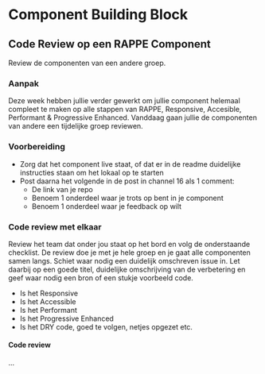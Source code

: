 # Component Building Block

## Code Review op een RAPPE Component

Review de componenten van een andere groep.

### Aanpak

Deze week hebben jullie verder gewerkt om jullie component helemaal compleet te maken op alle stappen van RAPPE, Responsive, Accesible, Performant & Progressive Enhanced. Vanddaag gaan jullie de componenten van andere een tijdelijke groep reviewen. 

### Voorbereiding

- Zorg dat het component live staat, of dat er in de readme duidelijke instructies staan om het lokaal op te starten
- Post daarna het volgende in de post in channel 16 als 1 comment:
  - De link van je repo
  - Benoem 1 onderdeel waar je trots op bent in je component
  - Benoem 1 onderdeel waar je feedback op wilt

### Code review met elkaar

Review het team dat onder jou staat op het bord en volg de onderstaande checklist. De review doe je met je hele groep en je gaat alle componenten samen langs. Schiet waar nodig een duidelijk omschreven issue in. Let daarbij op een goede titel, duidelijke omschrijving van de verbetering en geef waar nodig een bron of een stukje voorbeeld code.

- Is het Responsive
- Is het Accessible
- Is het Performant
- Is het Progressive Enhanced
- Is het DRY code, goed te volgen, netjes opgezet etc.

<!--
Suus en Dorien maken groepjes

Waar op letten:
- Whitespace
- Modular scale
- Lettertypes
- Heb je verschillende versies gemaakt, wat maakte de doorslag

- Container queries
- RAPPE Responsive Accesible Performant Progressive Enhanced
- DRY
- Code kwaliteit
- Heb je alle testen gedaan

In de tussentijd:
- De groepjes geven een ander team een code review
- Noemen 1 onderdeel waar ze super trots op zijn
- Noemen 1 onderdeel waarvan ze weten dat het nog beter kan

3 docententeams

-->
#### Code review

...

<!-- - **Ontwerpen** Onderzoek variaties voor jouw component met behulp van een _morphological chart_. Bespreek je ideeen met een docent voordat je verder gaat. Als je een GO hebt gekregen werk je verschillende versie van je component uit in Figma. Maak daarna een breakdownschets met de HTML, CSS en JS code voor het component. Schets hoe je responsive, progressive enhancement,  performance en toegankelijkheid toepast. -->

<!-- #### Issues toewijzen
Klaar met de reviews? Ga dan samen aan de slag met de issues die jullie hebben ontvangen en todo.
1. Bekijk samen met jullie mentor de issues die jullie zelf hebben ontvangen. Vraag waar nodig toelichting.
2. Overleg met elkaar wie welke issue gaat oppakken. Assign vervolgens een issue aan het teamlid die deze taak gaat oppakken.
3. Klaar? Je kunt nu individueel de issues die jou zijn toegewezen gaan oplossen. Sluit de issues wanneer opgelost met een duidelijke toelichting wat je hebt gedaan en de bijbehorende commit.   -->
